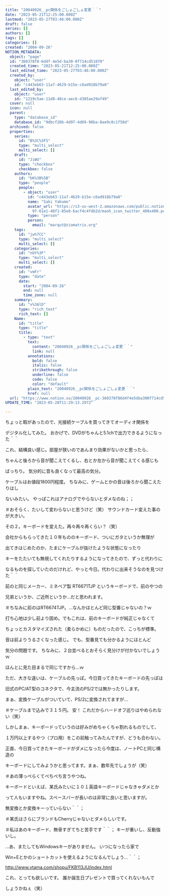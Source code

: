 ```yaml
---
title: "20040926__pc関係をごしょごしょ変更＾＾"
date: "2023-05-21T12:25:00.000Z"
lastmod: "2023-05-27T03:46:00.000Z"
draft: false
series: []
authors: []
tags: []
categories: []
created: "2004-09-26"
NOTION_METADATA:
  object: "page"
  id: "360378f8-6d4f-4e5d-ba30-0f714cd51070"
  created_time: "2023-05-21T12:25:00.000Z"
  last_edited_time: "2023-05-27T03:46:00.000Z"
  created_by:
    object: "user"
    id: "c443eb63-11a7-4629-b15e-c6ad918b79a0"
  last_edited_by:
    object: "user"
    id: "1219c5ae-11d8-48ce-aec6-d385ae29af49"
  cover: null
  icon: null
  parent:
    type: "database_id"
    database_id: "9dbcf20b-4d97-4d69-98ba-8ae9c8c1f58d"
  archived: false
  properties:
    series:
      id: "B%3C%3FS"
      type: "multi_select"
      multi_select: []
    draft:
      id: "JiWU"
      type: "checkbox"
      checkbox: false
    authors:
      id: "bK%3B%5B"
      type: "people"
      people:
        - object: "user"
          id: "c443eb63-11a7-4629-b15e-c6ad918b79a0"
          name: "Saki Yakumo"
          avatar_url: "https://s3-us-west-2.amazonaws.com/public.notion-static.com/3ad1c4\
            97-61e1-48f1-85e8-6acf4c4fdb2d/maoh_icon_twitter_400x400.png"
          type: "person"
          person:
            email: "marqut@ziomatrix.org"
    tags:
      id: "jw%7CC"
      type: "multi_select"
      multi_select: []
    categories:
      id: "nbY%3F"
      type: "multi_select"
      multi_select: []
    created:
      id: "vmFr"
      type: "date"
      date:
        start: "2004-09-26"
        end: null
        time_zone: null
    summary:
      id: "x%3AlD"
      type: "rich_text"
      rich_text: []
    Name:
      id: "title"
      type: "title"
      title:
        - type: "text"
          text:
            content: "20040926__pc関係をごしょごしょ変更＾＾"
            link: null
          annotations:
            bold: false
            italic: false
            strikethrough: false
            underline: false
            code: false
            color: "default"
          plain_text: "20040926__pc関係をごしょごしょ変更＾＾"
          href: null
  url: "https://www.notion.so/20040926__pc-360378f86d4f4e5dba300f714cd51070"
UPDATE_TIME: "2023-05-28T11:29:13.297Z"

---
```

<link rel="stylesheet" href="https://cdn.jsdelivr.net/npm/katex@0.16.2/dist/katex.min.css" integrity="sha384-bYdxxUwYipFNohQlHt0bjN/LCpueqWz13HufFEV1SUatKs1cm4L6fFgCi1jT643X" crossorigin="anonymous">


ちょっと暇があったので、光接続ケーブルを買ってきてオーディオ関係を


デジタル化してみた。 おかげで、DVDがちゃんと5.1chで出力できるようになった＾＾


これ、結構良い感じ。部屋が狭いのであんまり効果がないかと思ったら、


ちゃんと後ろから音が聞こえてくるし、右とか左から音が聞こえてくる感じも


ばっちり。 気分的に音も良くなって最高の気分。


ケーブルはお値段1800円程度。 ちなみに、ゲームとかの音は後ろから聞こえたりはし


ないみたい。 やっぱこれはアナログでやらないとダメなのね；；


＃おそらく、たいして変わらないと思うけど（笑） サウンドカード変えた事のが大きい。


その２。キーボードを変えた。再々再々再くらい？（笑）


会社からもらってきた１０年もののキーボード、ついにガタというか無理が


出てきはじめたのか、たまにケーブルが抜けたような状態になったり


キーをたたいても無視してくれたりするようになってきたので、ずっと代わりに


なるものを探していたのだけれど、やっと今日。代わりに出来そうなのを見つけた＾＾


前のと同じメーカー、ミネベア製 RT6671TJP というキーボードで、前のやつの


兄弟というか、ご近所というか…だと思われます。


＃ちなみに前のはRT6674TJP。…なんかほとんど同じ型番じゃないの？ｗ


打ち心地は少し前より固め。でもこれは、前のキーボードが純正じゃなくて


ちょっとカスタマイズされた（柔らかめに）ものだったので、こっちが標準。


音は前よりうるさくなった感じ。 でも、型番見ても分かるようにほとんど


気分の問題です。 ちなみに、２台並べるとおそらく見分けが付かないでしょうｗ


ほんとに見た目まるで同じですから…ｗ


ただ、大きな違いは、ケーブルの先っぽ。今日買ってきたキーボードの先っぽは


旧式のPC/AT型のコネクタで、今主流のPS/2では無かったりします。


まぁ、変換ケーブルがついていて、PS/2に変換されてますが…


＃ケーブルまで込みで３１５円。 安！ これだからハードオフ巡りはやめられない（笑）


しかしまぁ、キーボードっていうのは好みがめちゃくちゃ割れるものでして、


１万円以上するやつ（プロ用）をこの前触ってみたんですが、どうも合わない。


正直、今日買ってきたキーボードがダメになったら今度は、ノートPCと同じ構造の


キーボードにしてみようかと思ってます。まぁ、数年先でしょうが（笑）


＃あの薄っぺらくてぺちぺち言うやつね。


キーボードといえば、某氏みたいに１０１英語キーボードじゃなきゃダメとか


って人もいますやね。スペースバーが長いのは非常に良いと思いますが。


無変換とか変換キーっていらない＾＾；


＃某氏はさらにブランドもCherryじゃないとダメらしいです。


＃私はあのキーボード、無骨すぎてちと苦手です＾＾； キーが重いし、反動強いし。


…あ、またしてもWindowsキーがありません。 いつになったら家で


Win+Eとかのショートカットを使えるようになるんでしょう…＾＾；


http://www.vtama.com/shopu/FKB113JU/index.html


これ、とっても欲しいです。 誰か誕生日プレゼントで買ってくれないもんで


しょうかねぇ（笑）

